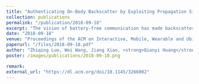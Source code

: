 ```yaml
---
title: "Authenticating On-Body Backscatter by Exploiting Propagation Signatures"
collection: publications
permalink: "/publication/2018-09-18"
excerpt: "The vision of battery-free communication has made backscatter a compelling technology for on-body wearable and implantable devices. Recent advances have facilitated the communication between backscatter tags and on-body smart devices. These studies have focused on the communication dimension, while the security dimension remains vulnerable. It has been demonstrated that wireless connectivity can be exploited to send unauthorized commands or fake messages that result in device malfunctioning. The key challenge in defending these attacks stems from the minimalist design in backscatter. Thus, in this paper, we explore the feasibility of authenticating an on-body backscatter tag without modifying its signal or protocol. We present SecureScatter, a physical-layer solution that delegates the security of backscatter to an on-body smart device. To this end, we profile the on-body propagation paths of …"
date: "2018-09-18"
venue: "Proceedings of the ACM on Interactive, Mobile, Wearable and Ubiquitous Technologies(IMWUT'18), Volume 2, Issue 3"
paperurl: "/files/2018-09-18.pdf"
author: "Zhiqing Luo, Wei Wang, Jiang Xiao, <strong>Qianyi Huang</strong>, Tao jiang, Qian Zhang"
poster: /images/publications/2018-09-18.png

remark:
external_url: "https://dl.acm.org/doi/10.1145/3266002"
---
```


